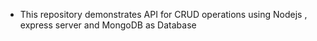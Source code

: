- This repository demonstrates API for CRUD operations using Nodejs , express server and MongoDB as Database
